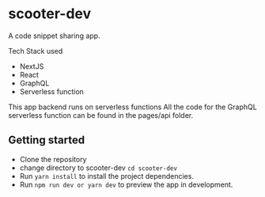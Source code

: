 # scooter-dev
A code snippet sharing app.

Tech Stack used
- NextJS
- React
- GraphQL
- Serverless function

This app backend runs on serverless functions 
All the code for the GraphQL serverless function can be found in the pages/api folder.

## Getting started
- Clone the repository
- change directory to scooter-dev `cd scooter-dev `
- Run `yarn install` to install the project dependencies.
- Run `npm run dev or yarn dev` to preview the app in development.



